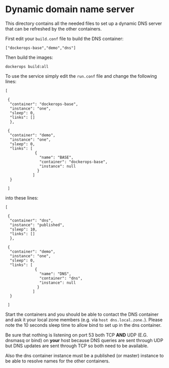 Dynamic domain name server
==========================

This directory contains all the needed files to set up a dynamic DNS
server that can be refreshed by the other containers.

First edit your `build.conf` file to build the DNS container:

    ["dockerops-base","demo","dns"]

Then build the images:

    dockerops build:all

To use the service simply edit the `run.conf` file and change the
following lines:

    [

     {
      "container": "dockerops-base",
      "instance": "one",
      "sleep": 0,
      "links": []
      },

     {
      "container": "demo",
      "instance": "one",
      "sleep": 0,
      "links": [
                 {
                   "name": "BASE",
                   "container": "dockerops-base",
                   "instance": null
                  }
                ]
      }

     ]

into these lines:

    [

     {
      "container": "dns",
      "instance": "published",
      "sleep": 10,
      "links": []
      },

     {
      "container": "demo",
      "instance": "one",
      "sleep": 0,
      "links": [
                 {
                   "name": "DNS",
                   "container": "dns",
                   "instance": null
                  }
                ]
      }

     ]

Start the containers and you should be able to contact the DNS container
and ask it your local zone members (e.g. via `host dns.local.zone.`).
Please note the 10 seconds sleep time to allow bind to set up in the dns
container.

Be sure that nothing is listening on port 53 both TCP **AND** UDP (E.G.
dnsmasq or bind) on **your** host because DNS queries are sent through
UDP but DNS updates are sent through TCP so both need to be available.

Also the dns container instance must be a published (or master) instance
to be able to resolve names for the other containers.
